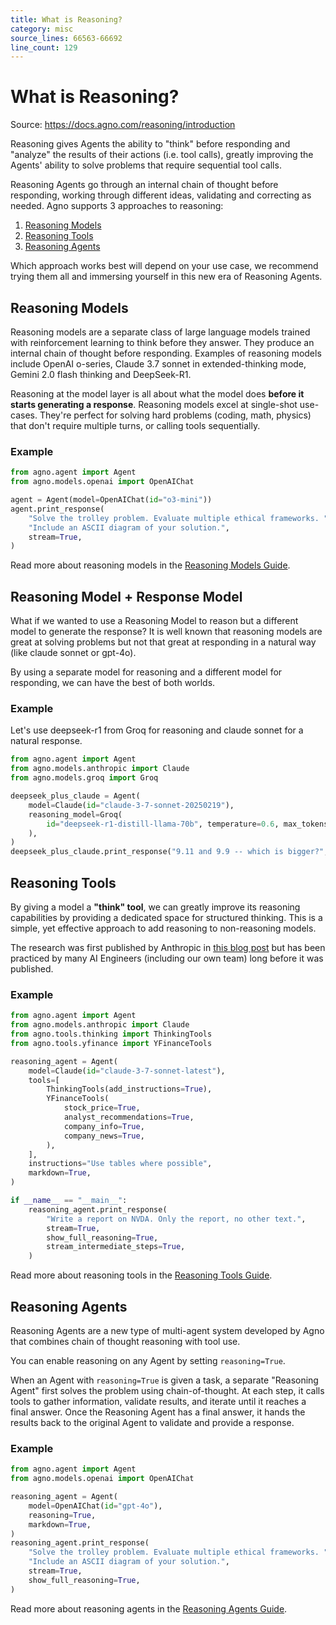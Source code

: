 ```yaml
---
title: What is Reasoning?
category: misc
source_lines: 66563-66692
line_count: 129
---
```


# What is Reasoning?
Source: https://docs.agno.com/reasoning/introduction

Reasoning gives Agents the ability to "think" before responding and "analyze" the results of their actions (i.e. tool calls), greatly improving the Agents' ability to solve problems that require sequential tool calls.

Reasoning Agents go through an internal chain of thought before responding, working through different ideas, validating and correcting as needed. Agno supports 3 approaches to reasoning:

1. [Reasoning Models](#reasoning-models)
2. [Reasoning Tools](#reasoning-tools)
3. [Reasoning Agents](#reasoning-agents)

Which approach works best will depend on your use case, we recommend trying them all and immersing yourself in this new era of Reasoning Agents.

## Reasoning Models

Reasoning models are a separate class of large language models trained with reinforcement learning to think before they answer. They produce an internal chain of thought before responding. Examples of reasoning models include OpenAI o-series, Claude 3.7 sonnet in extended-thinking mode, Gemini 2.0 flash thinking and DeepSeek-R1.

Reasoning at the model layer is all about what the model does **before it starts generating a response**. Reasoning models excel at single-shot use-cases. They're perfect for solving hard problems (coding, math, physics) that don't require multiple turns, or calling tools sequentially.

### Example

```python o3_mini.py
from agno.agent import Agent
from agno.models.openai import OpenAIChat

agent = Agent(model=OpenAIChat(id="o3-mini"))
agent.print_response(
    "Solve the trolley problem. Evaluate multiple ethical frameworks. "
    "Include an ASCII diagram of your solution.",
    stream=True,
)
```

Read more about reasoning models in the [Reasoning Models Guide](/reasoning/reasoning-models).

## Reasoning Model + Response Model

What if we wanted to use a Reasoning Model to reason but a different model to generate the response? It is well known that reasoning models are great at solving problems but not that great at responding in a natural way (like claude sonnet or gpt-4o).

By using a separate model for reasoning and a different model for responding, we can have the best of both worlds.

### Example

Let's use deepseek-r1 from Groq for reasoning and claude sonnet for a natural response.

```python deepseek_plus_claude.py
from agno.agent import Agent
from agno.models.anthropic import Claude
from agno.models.groq import Groq

deepseek_plus_claude = Agent(
    model=Claude(id="claude-3-7-sonnet-20250219"),
    reasoning_model=Groq(
        id="deepseek-r1-distill-llama-70b", temperature=0.6, max_tokens=1024, top_p=0.95
    ),
)
deepseek_plus_claude.print_response("9.11 and 9.9 -- which is bigger?", stream=True)
```

## Reasoning Tools

By giving a model a **"think" tool**, we can greatly improve its reasoning capabilities by providing a dedicated space for structured thinking. This is a simple, yet effective approach to add reasoning to non-reasoning models.

The research was first published by Anthropic in [this blog post](https://www.anthropic.com/engineering/claude-think-tool) but has been practiced by many AI Engineers (including our own team) long before it was published.

### Example

```python claude_thinking_tools.py
from agno.agent import Agent
from agno.models.anthropic import Claude
from agno.tools.thinking import ThinkingTools
from agno.tools.yfinance import YFinanceTools

reasoning_agent = Agent(
    model=Claude(id="claude-3-7-sonnet-latest"),
    tools=[
        ThinkingTools(add_instructions=True),
        YFinanceTools(
            stock_price=True,
            analyst_recommendations=True,
            company_info=True,
            company_news=True,
        ),
    ],
    instructions="Use tables where possible",
    markdown=True,
)

if __name__ == "__main__":
    reasoning_agent.print_response(
        "Write a report on NVDA. Only the report, no other text.",
        stream=True,
        show_full_reasoning=True,
        stream_intermediate_steps=True,
    )
```

Read more about reasoning tools in the [Reasoning Tools Guide](/reasoning/reasoning-tools).

## Reasoning Agents

Reasoning Agents are a new type of multi-agent system developed by Agno that combines chain of thought reasoning with tool use.

You can enable reasoning on any Agent by setting `reasoning=True`.

When an Agent with `reasoning=True` is given a task, a separate "Reasoning Agent" first solves the problem using chain-of-thought. At each step, it calls tools to gather information, validate results, and iterate until it reaches a final answer. Once the Reasoning Agent has a final answer, it hands the results back to the original Agent to validate and provide a response.

### Example

```python reasoning_agent.py
from agno.agent import Agent
from agno.models.openai import OpenAIChat

reasoning_agent = Agent(
    model=OpenAIChat(id="gpt-4o"),
    reasoning=True,
    markdown=True,
)
reasoning_agent.print_response(
    "Solve the trolley problem. Evaluate multiple ethical frameworks. "
    "Include an ASCII diagram of your solution.",
    stream=True,
    show_full_reasoning=True,
)
```

Read more about reasoning agents in the [Reasoning Agents Guide](/reasoning/reasoning-agents).


